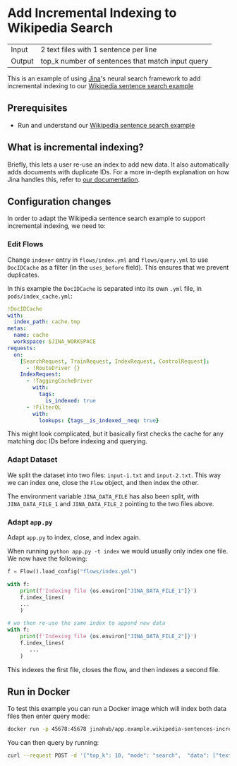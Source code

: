 # Add Incremental Indexing to Wikipedia Search

<table>
  <tr>
    <td>
      Input
    </td>
    <td>
      2 text files with 1 sentence per line
    </td>
  </tr>
  <tr>
    <td>
      Output
    </td>
    <td>
      top_k number of sentences that match input query
    </td>
  </tr>
</table>

This is an example of using [Jina](http://www.jina.ai)'s neural search framework to add incremental indexing to our [Wikipedia sentence search example](https://github.com/jina-ai/examples/tree/master/wikipedia-sentences)

## Prerequisites

- Run and understand our [Wikipedia sentence search example](https://github.com/jina-ai/examples/tree/master/wikipedia-sentences)

## What is incremental indexing?

Briefly, this lets a user re-use an index to add new data. It also automatically adds documents with duplicate IDs. For a more in-depth explanation on how Jina handles this, refer to [our documentation](https://docs.jina.ai/chapters/prevent_duplicate_indexing/index.html).

## Configuration changes

In order to adapt the Wikipedia sentence search example to support incremental indexing, we need to:

### Edit Flows

Change `indexer` entry in `flows/index.yml` and `flows/query.yml` to use `DocIDCache` as a filter (in the `uses_before` field). This ensures that we prevent duplicates.

In this example the `DocIDCache` is separated into its own `.yml` file, in `pods/index_cache.yml`:

```yaml
!DocIDCache
with:
  index_path: cache.tmp
metas:
  name: cache
  workspace: $JINA_WORKSPACE
requests:
  on:
    [SearchRequest, TrainRequest, IndexRequest, ControlRequest]:
      - !RouteDriver {}
    IndexRequest:
      - !TaggingCacheDriver
        with:
          tags:
            is_indexed: true
      - !FilterQL
        with:
          lookups: {tags__is_indexed__neq: true}
```
  
This might look complicated, but it basically first checks the cache for any matching doc IDs before indexing and querying.

### Adapt Dataset

We split the dataset into two files: `input-1.txt` and `input-2.txt`. This way we can index one, close the `Flow` object, and then index the other.

The environment variable `JINA_DATA_FILE` has also been split, with `JINA_DATA_FILE_1` and `JINA_DATA_FILE_2` pointing to the two files above.

### Adapt `app.py`

Adapt `app.py` to index, close, and index again.

When running `python app.py -t index` we would usually only index one file. We now have the following:

```python
f = Flow().load_config("flows/index.yml")

with f:
    print(f'Indexing file {os.environ["JINA_DATA_FILE_1"]}')
    f.index_lines(
    ...
    )

# we then re-use the same index to append new data
with f:
    print(f'Indexing file {os.environ["JINA_DATA_FILE_2"]}')
    f.index_lines(
       ...
    )
```

This indexes the first file, closes the flow, and then indexes a second file.

## Run in Docker

To test this example you can run a Docker image which will index both data files then enter query mode:

```sh
docker run -p 45678:45678 jinahub/app.example.wikipedia-sentences-incremental:0.1-0.9.24
```

You can then query by running:

```sh
curl --request POST -d '{"top_k": 10, "mode": "search",  "data": ["text:hello world"]}' -H 'Content-Type: application/json' 'http://0.0.0.0:45678/api/search'`
```
